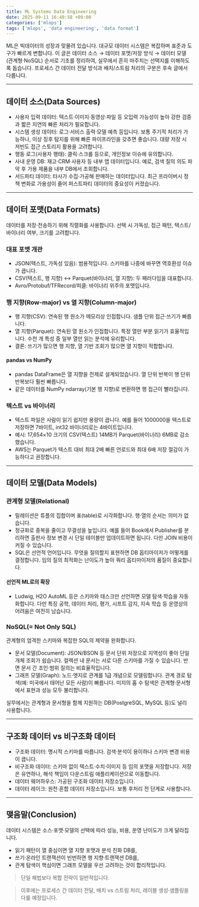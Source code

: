 ```yaml
---
title: ML Systems Data Engineering
date: 2025-09-11 16:49:58 +09:00
categories: ['mlops']
tags: ['mlops', 'data engineering', 'data format']
---
```


ML은 빅데이터의 성장과 맞물려 있습니다.
대규모 데이터 시스템은 복잡하며 표준과 도구가 빠르게 변합니다.
이 글은 데이터 소스 → 데이터 포맷/저장 방식 → 데이터 모델(관계형·NoSQL) 순서로 기초를 정리하여, 실무에서 흔히 마주치는 선택지를 이해하도록 돕습니다.
프로세스 간 데이터 전달 방식과 배치/스트림 처리의 구분은 후속 글에서 다룹니다.

---

## 데이터 소스(Data Sources)

- 사용자 입력 데이터: 텍스트·이미지·동영상·파일 등 오입력 가능성이 높아 강한 검증과 짧은 지연의 빠른 처리가 필요합니다.
- 시스템 생성 데이터: 로그·서비스 출력·모델 예측 등입니다. 보통 주기적 처리가 가능하나, 이상 징후 탐지를 위해 빠른 파이프라인을 갖추면 좋습니다. 대량 저장 시 저빈도 접근 스토리지 활용을 고려합니다.
- 행동 로그(사용자 행태): 클릭·스크롤 등으로, 개인정보 이슈에 유의합니다.
- 사내 운영 DB: 재고·CRM·사용자 등 내부 앱 데이터입니다. 예로, 검색 질의 의도 파악 후 가용 제품을 내부 DB에서 조회합니다.
- 서드파티 데이터: 타사가 수집·가공해 판매하는 데이터입니다. 최근 프라이버시 정책 변화로 가용성이 줄어 퍼스트파티 데이터의 중요성이 커졌습니다.

---

## 데이터 포맷(Data Formats)

데이터를 저장·전송하기 위해 직렬화를 사용합니다. 선택 시 가독성, 접근 패턴, 텍스트/바이너리 여부, 크기를 고려합니다.

### 대표 포맷 개관
- JSON(텍스트, 가독성 있음): 범용적입니다. 스키마를 나중에 바꾸면 역호환성 이슈가 큽니다.
- CSV(텍스트, 행 지향) ↔ Parquet(바이너리, 열 지향): 두 패러다임을 대표합니다.
- Avro/Protobuf/TFRecord/피클: 바이너리 위주의 포맷입니다.

### 행 지향(Row-major) vs 열 지향(Column-major)

- 행 지향(CSV): 연속된 행 원소가 메모리상 인접합니다. 샘플 단위 접근·쓰기가 빠릅니다.
- 열 지향(Parquet): 연속된 열 원소가 인접합니다. 특정 열만 부분 읽기가 효율적입니다. 수천 개 특성 중 일부 열만 읽는 분석에 유리합니다.
- 결론: 쓰기가 많으면 행 지향, 열 기반 조회가 많으면 열 지향이 적합합니다.

#### pandas vs NumPy
- pandas DataFrame은 열 지향을 전제로 설계되었습니다. 열 단위 반복이 행 단위 반복보다 훨씬 빠릅니다.
- 같은 데이터를 NumPy ndarray(기본 행 지향)로 변환하면 행 접근이 빨라집니다.

### 텍스트 vs 바이너리

- 텍스트 파일은 사람이 읽기 쉽지만 용량이 큽니다. 예를 들어 1000000을 텍스트로 저장하면 7바이트, int32 바이너리로는 4바이트입니다.
- 예시: 17,654×10 크기의 CSV(텍스트) 14MB가 Parquet(바이너리) 6MB로 감소했습니다.
- AWS는 Parquet가 텍스트 대비 최대 2배 빠른 언로드와 최대 6배 저장 절감이 가능하다고 권장합니다.

---

## 데이터 모델(Data Models)

### 관계형 모델(Relational)

- 릴레이션은 튜플의 집합이며 표(table)로 시각화합니다. 행·열의 순서는 의미가 없습니다.
- 정규화로 중복을 줄이고 무결성을 높입니다. 예를 들어 Book에서 Publisher를 분리하면 출판사 정보 변경 시 단일 테이블만 업데이트하면 됩니다. 다만 JOIN 비용이 커질 수 있습니다.
- SQL은 선언적 언어입니다. 무엇을 질의할지 표현하면 DB 옵티마이저가 어떻게를 결정합니다. 임의 질의 최적화는 난이도가 높아 쿼리 옵티마이저의 품질이 중요합니다.

#### 선언적 ML로의 확장
- Ludwig, H2O AutoML 등은 스키마와 태스크만 선언하면 모델 탐색·학습을 자동화합니다. 다만 특징 공학, 데이터 처리, 평가, 시프트 감지, 지속 학습 등 운영상의 어려움은 여전히 남습니다.

### NoSQL(= Not Only SQL)

관계형의 엄격한 스키마와 복잡한 SQL의 제약을 완화합니다.

- 문서 모델(Document): JSON/BSON 등 문서 단위 저장으로 지역성이 좋아 단일 개체 조회가 쉽습니다. 컬렉션 내 문서는 서로 다른 스키마를 가질 수 있습니다. 반면 문서 간 조인·범위 질의는 비효율적입니다.
- 그래프 모델(Graph): 노드·엣지로 관계를 1급 개념으로 모델링합니다. 관계 경로 탐색(예: 미국에서 태어난 모든 사람)이 빠릅니다. 미지의 홉 수 탐색은 관계형·문서형에서 표현과 성능 모두 불리합니다.

실무에서는 관계형과 문서형을 함께 지원하는 DB(PostgreSQL, MySQL 등)도 널리 사용합니다.

---

## 구조화 데이터 vs 비구조화 데이터

- 구조화 데이터: 명시적 스키마를 따릅니다. 검색·분석이 용이하나 스키마 변경 비용이 큽니다.
- 비구조화 데이터: 스키마 없이 텍스트·수치·이미지 등 임의 포맷을 저장합니다. 저장은 유연하나, 해석 책임이 다운스트림 애플리케이션으로 이동합니다.
- 데이터 웨어하우스: 가공된 구조화 데이터 저장소입니다.
- 데이터 레이크: 원천·혼합 데이터 저장소입니다. 보통 후처리 전 단계로 사용합니다.

---

## 맺음말(Conclusion)

데이터 시스템은 소스·포맷·모델의 선택에 따라 성능, 비용, 운영 난이도가 크게 달라집니다.
- 읽기 패턴이 열 중심이면 열 지향 포맷과 분석 친화 DB를,
- 쓰기·온라인 트랜잭션이 빈번하면 행 지향·트랜잭션 DB를,
- 관계 탐색이 핵심이면 그래프 모델을 우선 고려하는 것이 합리적입니다.

> 단일 해법보다 복합 전략이 일반적입니다.

> 이후에는 프로세스 간 데이터 전달, 배치 vs 스트림 처리, 레이블 생성·샘플링을 다룰 예정입니다.
